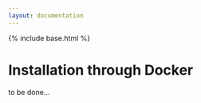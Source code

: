```yaml
---
layout: documentation
---
```


{% include base.html %}

# Installation through Docker

to be done...

